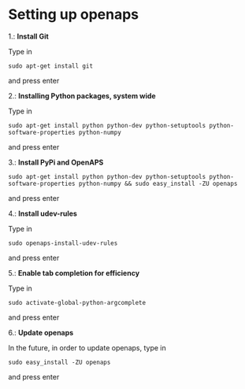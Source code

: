 # Setting up openaps

1.: **Install Git**

Type in 

`sudo apt-get install git`

and press enter

2.: **Installing Python packages, system wide**

Type in 

`sudo apt-get install python python-dev python-setuptools python-software-properties python-numpy`

and press enter

3.: **Install PyPi and OpenAPS**

`sudo apt-get install python python-dev python-setuptools python-software-properties python-numpy && sudo easy_install -ZU openaps`

and press enter

4.: **Install udev-rules**

Type in 

`sudo openaps-install-udev-rules`

and press enter

5.: **Enable tab completion for efficiency**

Type in

`sudo activate-global-python-argcomplete`

and press enter

6.: **Update openaps**

In the future, in order to update openaps, type in

`sudo easy_install -ZU openaps`

and press enter
